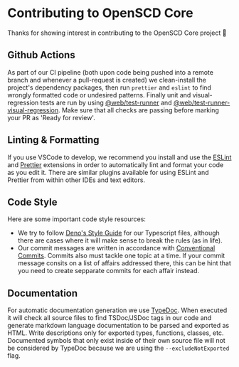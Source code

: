 # Contributing to OpenSCD Core
Thanks for showing interest in contributing to the OpenSCD Core project 🤝 



## Github Actions
As part of our CI pipeline (both upon code being pushed into a remote branch and whenever a pull-request is created) we clean-install the project's dependency packages, then run `prettier` and `eslint` to find wrongly formatted code or undesired patterns. Finally unit and visual-regression tests are run by using [@web/test-runner](https://modern-web.dev/docs/test-runner/overview/) and [@web/test-runner-visual-regression](https://github.com/modernweb-dev/web/tree/master/packages/test-runner-visual-regression). Make sure that all checks are passing before marking your PR as 'Ready for review'.

## Linting & Formatting

If you use VSCode to develop, we recommend you install and use the [ESLint](https://marketplace.visualstudio.com/items?itemName=dbaeumer.vscode-eslint) and [Prettier](https://marketplace.visualstudio.com/items?itemName=esbenp.prettier-vscode) extensions in order to automatically lint and format your code as you edit it. There are similar plugins available for using ESLint and Prettier from within other IDEs and text editors.

## Code Style
Here are some important code style resources:

* We try to follow [Deno's Style Guide](https://deno.land/manual/contributing/style_guide) for our Typescript files, although there are cases where it will make sense to break the rules (as in life).
* Our commit messages are written in accordance with [Conventional Commits](https://www.conventionalcommits.org/en/v1.0.0/). Commits also must tackle one topic at a time. If your commit message consits on a list of affairs addressed there, this can be hint that you need to create sepparate commits for each affair instead.

## Documentation
For automatic documentation generation we use [TypeDoc](https://typedoc.org/guides/overview/). When executed it will check all source files to find TSDoc/JSDoc tags in our code and generate markdown language documentation to be parsed and exported as HTML. Write descriptions only for exported types, functions, classes, etc. Documented symbols that only exist inside of their own source file will not be considered by TypeDoc because we are using the <nobr>`--excludeNotExported`</nobr> flag.   